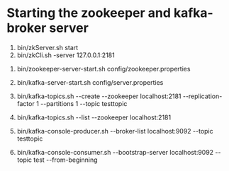 # Starting the zookeeper and kafka-broker server

<!-- To pre-start a zookeeper server before kafka-->
1. bin/zkServer.sh start
2. bin/zkCli.sh -server 127.0.0.1:2181

<!-- start zookeeper server from kafka folder itself -->
1. bin/zookeeper-server-start.sh config/zookeeper.properties
 

<!-- start the kafka broker server -->
2. bin/kafka-server-start.sh config/server.properties

<!-- Create a new topic in the broker server named testtopic -->
 3. bin/kafka-topics.sh --create --zookeeper localhost:2181 --replication-factor 1 --partitions 1 --topic testtopic

<!-- List topics -->
 4. bin/kafka-topics.sh --list --zookeeper localhost:2181

<!-- 5. Start console producer -->
 5. bin/kafka-console-producer.sh --broker-list localhost:9092 --topic testtopic

<!-- Start console consumer  -->
 6. bin/kafka-console-consumer.sh --bootstrap-server localhost:9092 --topic test --from-beginning